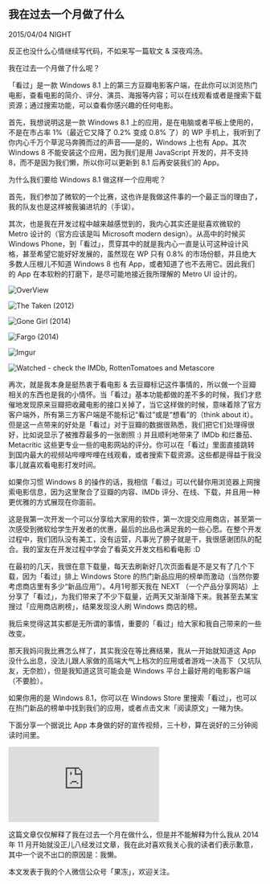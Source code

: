 ## 我在过去一个月做了什么

2015/04/04 NIGHT

反正也没什么心情继续写代码，不如来写一篇软文 & 深夜鸡汤。

我在过去一个月做了什么呢？

「看过」是一款 Windows 8.1 上的第三方豆瓣电影客户端，在此你可以浏览热门电影，查看电影的简介、评分、演员、海报等内容；可以在线观看或者是搜索下载资源；通过搜索功能，可以查看你感兴趣的任何电影。

首先，我想说明这是一款 Windows 8.1 上的应用，是在电脑或者平板上使用的，不是在市占率 1%（最近它又降了 0.2% 变成 0.8% 了）的 WP 手机上，我听到了你内心千万个草泥马奔腾而过的声音——是的，Windows 上也有 App。其次 Windows 8 不能安装这个应用，因为我们是用 JavaScript 开发的，并不支持 8，而不是因为我们懒，所以你可以更新到 8.1 后再安装我们的 App。

为什么我们要给 Windows 8.1 做这样一个应用呢？

首先，我们参加了微软的一个比赛，这也许是我做这件事的一个最正当的理由了，我的队友也是这样被我骗进坑的（手误）。

其次，也是我在开发过程中越来越感觉到的，我内心其实还是挺喜欢微软的 Metro 设计的（官方应该是叫 Microsoft modern design）。从高中的时候买 Windows Phone，到「看过」，贯穿其中的就是我内心一直是认可这种设计风格，甚至希望它能好好发展的，虽然现在 WP 只有 0.8% 的市场份额，并且绝大多数人压根儿不知道 Windows 8 也有 App，或者知道了也不去用它。因此我们的 App 在本软粉的打磨下，是尽可能地接近我所理解的 Metro UI 设计的。

![OverView](http://i.imgur.com/w1VzrJnh.png)

![The Taken (2012)](http://i.imgur.com/pSCHk56h.png)

![Gone Girl (2014)](http://i.imgur.com/yw55St6h.png)

![Fargo (2014)](http://i.imgur.com/QTtOHVRh.png)

![Imgur](http://i.imgur.com/YSE3yydh.png)

![Watched - check the IMDb, RottenTomatoes and Metascore](http://i.imgur.com/k8hGlxyh.png)

再次，就是我本身是挺热衷于看电影 & 去豆瓣标记这件事情的，所以做一个豆瓣相关的东西也是我的小情怀。当「看过」基本功能都做的差不多的时候，我们才悲催地发现原来豆瓣把收藏电影的接口关掉了，当它这样做的时候，意味着除了官方客户端外，所有第三方客户端是不能标记“看过”或是“想看”的（think about it）。但是这一点带来的好处是「看过」对于豆瓣的数据很熟悉，我们把它们处理得很好，比如说显示了被推荐最多的一张剧照 :) 并且顺利地带来了 IMDb 和烂番茄、Metacritic 这些更专业一些的电影网站的评分。你可以在「看过」里面直接跳转到国内最大的视频站哔哩哔哩在线观看，或者搜索下载资源。这些都是得益于我没事儿就喜欢看电影打发时间。

如果你习惯 Windows 8 的操作的话，我相信「看过」可以代替你用浏览器上网搜索电影信息，因为这里聚合了豆瓣的内容、IMDb 评分、在线、下载，并且用一种更优雅的方式展现在你面前。

这是我第一次开发一个可以分享给大家用的软件，第一次提交应用商店，甚至第一次感受到微软给学生开发者的优惠，最后的出品也满足我的一些心愿。在整个开发过程中，我们团队没有美工，没有运营，凡事光了膀子就是干，我很感谢团队的配合。我的室友在开发过程中学会了看英文开发文档和看电影 :D

在最初的几天，我很在意下载量，每天去刷新好几次页面看是不是又有了几个下载，因为「看过」排上 Windows Store 的热门新品应用的榜单而激动（当然你要考虑商店里有多少“新品应用”）。4月1号那天我在 NEXT （一个产品分享网站）上分享了「看过」，为我们带来了不少下载量，近两天又渐渐降下来。我甚至去某宝搜过「应用商店刷榜」，结果发现没人刷 Windows 商店的榜。

我后来觉得这其实都是无所谓的事情，重要的「看过」给大家和我自己带来的一些改变。

那天我妈问我比赛怎么样了，其实我没在等比赛结果，我从一开始就知道这 App 没什么出息，没法儿跟人家做的高端大气上档次的应用或者游戏一决高下（又坑队友，无奈脸），但是我知道这货可能会是 Windows 平台上最好用的电影客户端（不要脸）。

如果你用的是 Windows 8.1，你可以在 Windows Store 里搜索「看过」，也可以在热门新品的榜单中找到我们的应用，或者点击文末「阅读原文」一睹为快。

下面分享一个据说比 App 本身做的好的宣传视频，三十秒，算在说好的三分钟阅读时间里。

<iframe frameborder="0" src="http://v.qq.com/iframe/player.html?vid=h0150iaol0t&tiny=0&auto=0" allowfullscreen></iframe>

这篇文章仅仅解释了我在过去一个月在做什么，但是并不能解释为什么我从 2014 年 11 月开始就没正儿八经发过文章，我在此对喜欢我关心我的读者们表示歉意，其中一个说不出口的原因是：我懒。

本文发表于我的个人微信公众号「果冻」，欢迎关注。